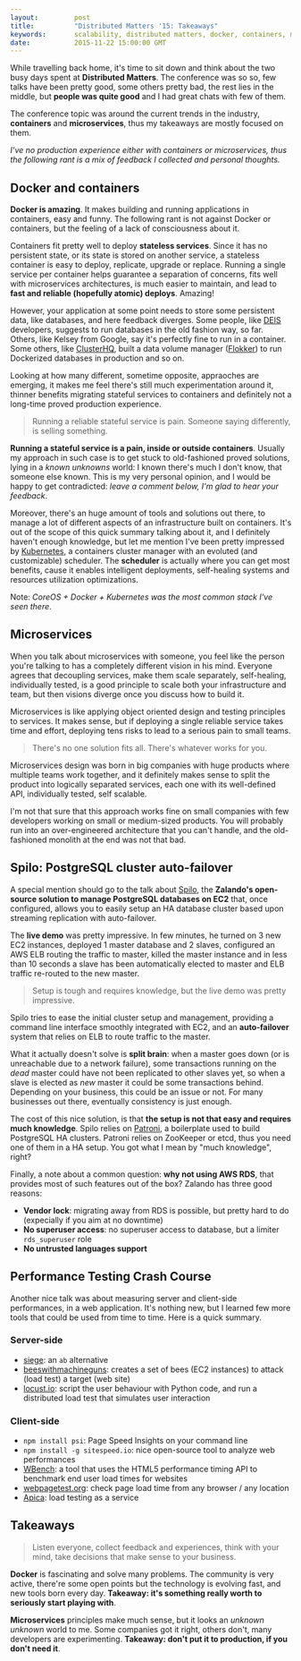 ```yaml
---
layout:         post
title:          "Distributed Matters '15: Takeaways"
keywords:       scalability, distributed matters, docker, containers, microservices
date:           2015-11-22 15:00:00 GMT
---
```



While travelling back home, it's time to sit down and think about the two busy days spent at **Distributed Matters**. The conference was so so, few talks have been pretty good, some others pretty bad, the rest lies in the middle, but **people was quite good** and I had great chats with few of them.

The conference topic was around the current trends in the industry, **containers** and **microservices**, thus my takeaways are mostly focused on them.

*I've no production experience either with containers or microservices, thus the following rant is a mix of feedback I collected and personal thoughts.*


## Docker and containers

**Docker is amazing**. It makes building and running applications in containers, easy and funny. The following rant is not against Docker or containers, but the feeling of a lack of consciousness about it.

Containers fit pretty well to deploy **stateless services**. Since it has no persistent state, or its state is stored on another service, a stateless container is easy to deploy, replicate, upgrade or replace. Running a single service per container helps guarantee a separation of concerns, fits well with microservices architectures, is much easier to maintain, and lead to **fast and reliable (hopefully atomic) deploys**. Amazing!

However, your application at some point needs to store some persistent data, like databases, and here feedback diverges. Some people, like [DEIS](http://deis.io/) developers, suggests to run databases in the old fashion way, so far. Others, like Kelsey from Google, say it's perfectly fine to run in a container. Some others, like [ClusterHQ](https://clusterhq.com/), built a data volume manager ([Flokker](https://github.com/ClusterHQ/flocker)) to run Dockerized databases in production and so on.

Looking at how many different, sometime opposite, appraoches are emerging, it makes me feel there's still much experimentation around it, thinner benefits migrating stateful services to containers and definitely not a long-time proved production experience.

> Running a reliable stateful service is pain. Someone saying differently, is selling something.

**Running a stateful service is a pain, inside or outside containers**. Usually my approach in such case is to get stuck to old-fashioned proved solutions, lying in a *known unknowns* world: I known there's much I don't know, that someone else known. This is my very personal opinion, and I would be happy to get contradicted: *leave a comment below, I'm glad to hear your feedback*.

Moreover, there's an huge amount of tools and solutions out there, to manage a lot of different aspects of an infrastructure built on containers. It's out of the scope of this quick summary talking about it, and I definitely haven't enough knowledge, but let me mention I've been pretty impressed by [Kubernetes](http://kubernetes.io/), a containers cluster manager with an evoluted (and customizable) scheduler. The **scheduler** is actually where you can get most benefits, cause it enables intelligent deployments, self-healing systems and resources utilization optimizations.

Note: *CoreOS + Docker + Kubernetes was the most common stack I've seen there*.


## Microservices

When you talk about microservices with someone, you feel like the person you're talking to has a completely different vision in his mind. Everyone agrees that decoupling services, make them scale separately, self-healing, individually tested, is a good principle to scale both your infrastructure and team, but then visions diverge once you discuss how to build it.

Microservices is like applying object oriented design and testing principles to services. It makes sense, but if deploying a single reliable service takes time and effort, deploying tens risks to lead to a serious pain to small teams.

> There's no one solution fits all. There's whatever works for you.

Microservices design was born in big companies with huge products where multiple teams work together, and it definitely makes sense to split the product into logically separated services, each one with its well-defined API, individually tested, self scalable.

I'm not that sure that this approach works fine on small companies with few developers working on small or medium-sized products. You will probably run into an over-engineered architecture that you can't handle, and the old-fashioned monolith at the end was not that bad.


## Spilo: PostgreSQL cluster auto-failover

A special mention should go to the talk about [Spilo](https://github.com/zalando/spilo), the **Zalando's open-source solution to manage PostgreSQL databases on EC2** that, once configured, allows you to easily setup an HA database cluster based upon streaming replication with auto-failover.

The **live demo** was pretty impressive. In few minutes, he turned on 3 new EC2 instances, deployed 1 master database and 2 slaves, configured an AWS ELB routing the traffic to master, killed the master instance and in less than 10 seconds a slave has been automatically elected to master and ELB traffic re-routed to the new master.

> Setup is tough and requires knowledge, but the live demo was pretty impressive.

Spilo tries to ease the initial cluster setup and management, providing a command line interface smoothly integrated with EC2, and an **auto-failover** system that relies on ELB to route traffic to the master.

What it actually doesn't solve is **split brain**: when a master goes down (or is unreachable due to a network failure), some transactions running on the *dead* master could have not been replicated to other slaves yet, so when a slave is elected as *new* master it could be some transactions behind. Depending on your business, this could be an issue or not. For many businesses out there, eventually consistency is just enough.

The cost of this nice solution, is that **the setup is not that easy and requires much knowledge**. Spilo relies on [Patroni](https://github.com/zalando/patroni), a boilerplate used to build PostgreSQL HA clusters. Patroni relies on ZooKeeper or etcd, thus you need one of them in a HA setup. You got what I mean by "much knowledge", right?

Finally, a note about a common question: **why not using AWS RDS**, that provides most of such features out of the box? Zalando has three good reasons:

- **Vendor lock**: migrating away from RDS is possible, but pretty hard to do (expecially if you aim at no downtime)
- **No superuser access**: no superuser access to database, but a limiter `rds_superuser` role
- **No untrusted languages support**



## Performance Testing Crash Course

Another nice talk was about measuring server and client-side performances, in a web application. It's nothing new, but I learned few more tools that could be used from time to time. Here is a quick summary.

### Server-side

- [siege](https://github.com/JoeDog/siege): an `ab` alternative
- [beeswithmachineguns](https://github.com/newsapps/beeswithmachineguns): creates a set of bees (EC2 instances) to attack (load test) a target (web site)
- [locust.io](http://locust.io/): script the user behaviour with Python code, and run a distributed load test that simulates user interaction

### Client-side

- `npm install psi`: Page Speed Insights on your command line
- `npm install -g sitespeed.io`: nice open-source tool to analyze web performances
- [WBench](https://github.com/desktoppr/wbench): a tool that uses the HTML5 performance timing API to benchmark end user load times for websites
- [webpagetest.org](http://www.webpagetest.org): check page load time from any browser / any location
- [Apica](https://www.apicasystem.com): load testing as a service



## Takeaways

> Listen everyone, collect feedback and experiences, think with your mind, take decisions that make sense to your business.

**Docker** is fascinating and solve many problems. The community is very active, there're some open points but the technology is evolving fast, and new tools born every day. **Takeaway: it's something really worth to seriously start playing with**.

**Microservices** principles make much sense, but it looks an *unknown unknown* world to me. Some companies got it right, others don't, many developers are experimenting. **Takeaway: don't put it to production, if you don't need it**.
